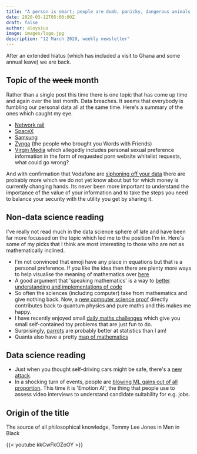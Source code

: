 ```yaml
---
title: "A person is smart; people are dumb, panicky, dangerous animals and you know it"
date: 2020-03-12T05:00:00Z
draft: false
author: aloysius
image: images/logo.jpg
description: "12 March 2020, weekly newsletter"
---
```


After an extended hiatus (which has included a visit to Ghana and some annual leave) we are back.


## Topic of the ~~week~~ month

Rather than a single post this time there is one topic that has come up time and
again over the last month. Data breaches. It seems that everybody is fumbling our
personal data all at the same time. Here's a summary of the ones which caught my eye.

* [Network rail](https://www.ispreview.co.uk/index.php/2020/03/network-rail-and-c3uk-confirm-wifi-personal-data-breach.html)
* [SpaceX](https://www.infosecurity-magazine.com/news/spacex-contractor-hit-by-data/)
* [Samsung](https://www.theregister.co.uk/2020/02/24/samsung_data_breach_find_my_mobile/)
* [Zynga](https://www.infosecurity-magazine.com/news/zynga-facing-lawsuit-over-data/)
  (the people who brought you Words with Friends)
* [Virgin
  Media](https://www.itv.com/news/2020-03-05/virgin-media-apologises-after-data-breach-affects-900-000-customers/)
  which allegedly includes personal sexual preference information in the form of
  requested porn website whitelist requests, what could go wrong?

And with confirmation that Vodafone are [siphoning off your
data](https://www.theregister.co.uk/2020/02/19/vodafone_transparency/) there are
probably more which we do not yet know about but for which money is currently
changing hands. Its never been more important to understand the importance of the
value of your information and to take the steps you need to balance your security
with the utility you get by sharing it.


## Non-data science reading

I've really not read much in the data science sphere of late and have been far
more focussed on the topic which led me to the position I'm in. Here's some of my
picks that I think are most interesting to those who are not as mathematically
inclined.

* I'm not convinced that emoji have any place in equations but that is a personal
  preference. If you like the idea then there are plenty more ways to help
  visualise the meaning of mathematics over [here](https://agilescientific.com/blog/2020/2/25/visual-explanations-of-mathematics)
* A good argument that 'speaking mathematics' is a way to [better understanding
  and implementations of code](https://phys.org/news/2020-03-math-code.html)
* So often the sciences (including computer) take from mathematics and give
  nothing back. Now, a [new computer science
  proof](https://www.quantamagazine.org/landmark-computer-science-proof-cascades-through-physics-and-math-20200304/)
  directly contributes back to quantum physics and pure maths and this makes me
  happy.
* I have recently enjoyed small [daily maths
  challenges](https://brilliant.org/daily-problems/) which give you small
  self-contained toy problems that are just fun to do.
* Surprisingly,
  [parrots](https://phys.org/news/2020-03-parrots-probability-stats-choices.html)
  are probably better at statistics than I am!
* Quanta also have a pretty [map of
  mathematics](https://www.quantamagazine.org/the-map-of-mathematics-20200213/)


## Data science reading

* Just when you thought self-driving cars might be safe, there's a [new
  attack](https://www.technologyreview.com/s/615299/reinforcement-learning-adversarial-attack-gaming-ai-deepmind-alphazero-selfdriving-cars/).
* In a shocking turn of events, people are [blowing ML gains out of all
  proportion](https://www.technologyreview.com/s/615232/ai-emotion-recognition-affective-computing-hirevue-regulation-ethics/).
  This time it is 'Emotion AI', the thing that people use to assess video
  interviews to understand candidate suitability for e.g. jobs.


## Origin of the title

The source of all philosophical knowledge, Tommy Lee Jones in Men in Black

{{< youtube kkCwFkOZoOY >}}
